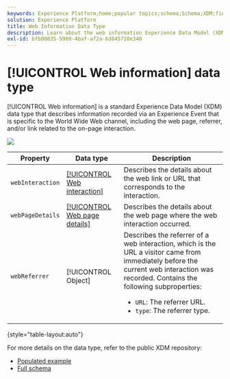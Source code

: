 ```yaml
---
keywords: Experience Platform;home;popular topics;schema;Schema;XDM;fields;schemas;Schemas;Webpage details;datatype;data-type;data type;webpage
solution: Experience Platform
title: Web Information Data Type
description: Learn about the web information Experience Data Model (XDM) data type.
exl-id: bfb00835-5908-4baf-af2a-6d845710e340
---
```

# [!UICONTROL Web information] data type

[!UICONTROL Web information] is a standard Experience Data Model (XDM) data type that describes information recorded via an Experience Event that is specific to the World Wide Web channel, including the web page, referrer, and/or link related to the on-page interaction.

![](../images/data-types/web-information.png)

| Property | Data type | Description |
| --- | --- | --- |
| `webInteraction` | [[!UICONTROL Web interaction]](./web-interaction.md) | Describes the details about the web link or URL that corresponds to the interaction. |
| `webPageDetails` | [[!UICONTROL Web page details]](./webpage-details.md) | Describes the details about the web page where the web interaction occurred. |
| `webReferrer` | [!UICONTROL Object] | Describes the referrer of a web interaction, which is the URL a visitor came from immediately before the current web interaction was recorded. Contains the following subproperties: <ul><li>`URL`: The referrer URL.</li><li>`type`: The referrer type.</li></ul> |

{style="table-layout:auto"}

For more details on the data type, refer to the public XDM repository:

* [Populated example](https://github.com/adobe/xdm/blob/master/components/datatypes/webinfo.example.1.json)
* [Full schema](https://github.com/adobe/xdm/blob/master/components/datatypes/webinfo.schema.json)
